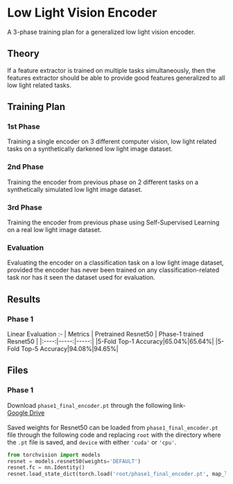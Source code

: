 # Low Light Vision Encoder
A 3-phase training plan for a generalized low light vision encoder.

## Theory
If a feature extractor is trained on multiple tasks simultaneously, then the features extractor should be able to provide good features generalized to all low light related tasks.

## Training Plan
### 1st Phase
Training a single encoder on 3 different computer vision, low light related tasks on a synthetically darkened low light image dataset.
### 2nd Phase
Training the encoder from previous phase on 2 different tasks on a synthetically simulated low light image dataset.
### 3rd Phase
Training the encoder from previous phase using Self-Supervised Learning on a real low light image dataset.
### Evaluation
Evaluating the encoder on a classification task on a low light image dataset, provided the encoder has never been trained on any classification-related task nor has it seen the dataset used for evaluation.

## Results
### Phase 1
Linear Evaluation :-
| Metrics | Pretrained Resnet50 | Phase-1 trained Resnet50 |
|:----:|-----:|-----:|
|5-Fold Top-1 Accuracy|65.04%|65.64%|
|5-Fold Top-5 Accuracy|94.08%|94.65%|

## Files
### Phase 1
Download `phase1_final_encoder.pt` through the following link-<br>
[Google Drive](https://drive.google.com/file/d/1zNgsu2sn964O54Keq_Op0Xsi3joelJUc/view?usp=drivesdk)
<br><br>
Saved weights for Resnet50 can be loaded from `phase1_final_encoder.pt` file through the following code and replacing `root` with the directory where the `.pt` file is saved, and `device` with either `'cuda'` or `'cpu'`.
```python
from torchvision import models
resnet = models.resnet50(weights='DEFAULT')
resnet.fc = nn.Identity()
resnet.load_state_dict(torch.load('root/phase1_final_encoder.pt', map_location = device, weights_only = False))
```
